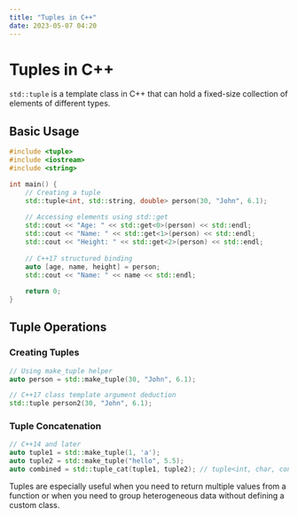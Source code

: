 ```yaml
---
title: "Tuples in C++"
date: 2023-05-07 04:20
---
```


# Tuples in C++

`std::tuple` is a template class in C++ that can hold a fixed-size collection of elements of different types.

## Basic Usage

```cpp
#include <tuple>
#include <iostream>
#include <string>

int main() {
    // Creating a tuple
    std::tuple<int, std::string, double> person(30, "John", 6.1);
    
    // Accessing elements using std::get
    std::cout << "Age: " << std::get<0>(person) << std::endl;
    std::cout << "Name: " << std::get<1>(person) << std::endl;
    std::cout << "Height: " << std::get<2>(person) << std::endl;
    
    // C++17 structured binding
    auto [age, name, height] = person;
    std::cout << "Name: " << name << std::endl;
    
    return 0;
}
```

## Tuple Operations

### Creating Tuples

```cpp
// Using make_tuple helper
auto person = std::make_tuple(30, "John", 6.1);

// C++17 class template argument deduction
std::tuple person2(30, "John", 6.1);
```

### Tuple Concatenation

```cpp
// C++14 and later
auto tuple1 = std::make_tuple(1, 'a');
auto tuple2 = std::make_tuple("hello", 5.5);
auto combined = std::tuple_cat(tuple1, tuple2); // tuple<int, char, const char*, double>
```

Tuples are especially useful when you need to return multiple values from a function or when you need to group heterogeneous data without defining a custom class. 